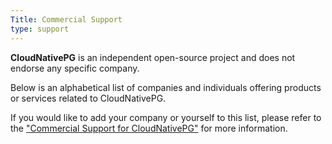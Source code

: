 ```yaml
---
Title: Commercial Support
type: support
---
```


**CloudNativePG** is an independent open-source project and does not endorse
any specific company.

Below is an alphabetical list of companies and individuals offering products or
services related to CloudNativePG.

If you would like to add your company or yourself to this list, please refer to
the ["Commercial Support for CloudNativePG"](https://github.com/cloudnative-pg/cloudnative-pg/blob/main/SUPPORT.md)
for more information.
